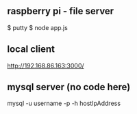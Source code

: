 ## raspberry pi - file server
$ putty
$ node app.js

## local client
http://192.168.86.163:3000/


## mysql server (no code here) 
mysql -u username -p -h hostIpAddress
